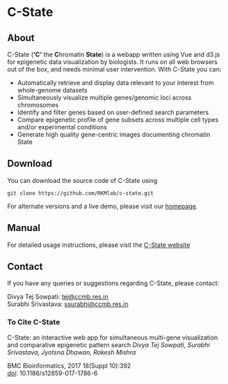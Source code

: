 # C-State
## About
C-State (**'C'** the **C**hromatin **State**) is a webapp written using Vue and d3.js for epigenetic data visualization by biologists. It runs on all web browsers out of the box, and needs minimal user intervention. With C-State you can:

+ Automatically retrieve and display data relevant to your interest from whole-genome datasets
+ Simultaneously visualize multiple genes/genomic loci across chromosomes
+ Identify and filter genes based on user-defined search parameters
+ Compare epigenetic profile of gene subsets across multiple cell types and/or experimental conditions
+ Generate high quality gene-centric images documenting chromatin State

## Download
You can download the source code of C-State using

`git clone https://github.com/RKMlab/c-state.git`

For alternate versions and a live demo, please visit our [homepage](http://www.ccmb.res.in/rakeshmishra/c-state/).

## Manual
For detailed usage instructions, please visit the [C-State website](http://www.ccmb.res.in/rakeshmishra/c-state/)

## Contact
If you have any queries or suggestions regarding C-State, please contact:

Divya Tej Sowpati:  tej@ccmb.res.in<br>
Surabhi Srivastava: ssurabhi@ccmb.res.in

### To Cite C-State

C-State: an interactive web app for simultaneous multi-gene visualization and comparative epigenetic pattern search
<i>Divya Tej Sowpati, Surabhi Srivastava, Jyotsna Dhawan, Rakesh Mishra</i>

BMC Bioinformatics, 2017 18(Suppl 10):392<br>
<i>[doi](https://doi.org/10.1186/s12859-017-1786-6)</i>: 10.1186/s12859-017-1786-6
